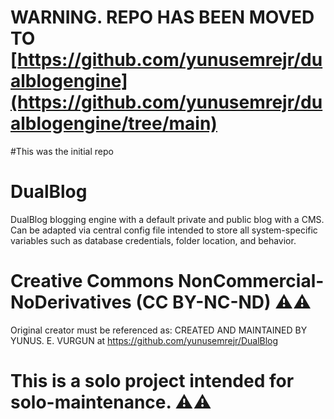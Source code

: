 # WARNING. REPO HAS BEEN MOVED TO [https://github.com/yunusemrejr/dualblogengine](https://github.com/yunusemrejr/dualblogengine/tree/main)
#This was the initial repo
# DualBlog
DualBlog blogging engine with a default private and public blog with a CMS.
Can be adapted via central config file intended to store all system-specific variables such as database credentials, folder location, and behavior.

# Creative Commons NonCommercial-NoDerivatives (CC BY-NC-ND) ⚠️⚠️
Original creator must be referenced as:
CREATED AND MAINTAINED BY YUNUS. E. VURGUN at https://github.com/yunusemrejr/DualBlog

# This is a solo project intended for solo-maintenance. ⚠️⚠️
